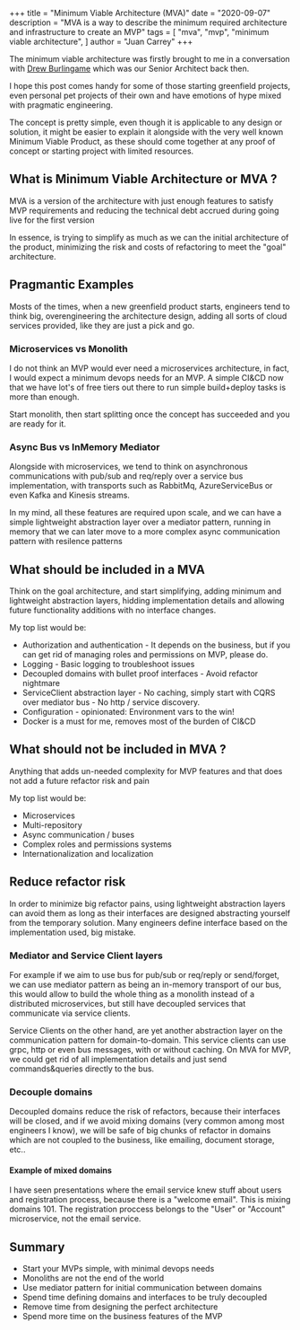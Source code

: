 +++
title = "Minimum Viable Architecture (MVA)"
date = "2020-09-07"
description = "MVA is a way to describe the minimum required architecture and infrastructure to create an MVP"
tags = [
    "mva", "mvp", "minimum viable architecture",
]
author = "Juan Carrey"
+++

The minimum viable architecture was firstly brought to me in a conversation with 
[Drew Burlingame](https://github.com/drewburlingame) which was our Senior Architect back then.

I hope this post comes handy for some of those starting greenfield projects,
 even personal pet projects of their own and have emotions of hype mixed with pragmatic engineering.

The concept is pretty simple, even though it is applicable to any design or solution, it might be easier to explain it
alongside with the very well known Minimum Viable Product, as these should come
together at any proof of concept or starting project with limited resources.

## What is Minimum Viable Architecture or MVA ?

MVA is a version of the architecture with just enough features to satisfy MVP requirements 
and reducing the technical debt accrued during going live for the first version

In essence, is trying to simplify as much as we can the initial architecture of the product,
minimizing the risk and costs of refactoring to meet the "goal" architecture.

## Pragmantic Examples

Mosts of the times, when a new greenfield product starts, engineers tend to think big,
overengineering the architecture design, adding all sorts of cloud services provided, like they are 
just a pick and go.

### Microservices vs Monolith

I do not think an MVP would ever need a microservices architecture, in fact, I would expect a minimum
devops needs for an MVP. A simple CI&CD now that we have lot's of free tiers out there to run simple build+deploy tasks
is more than enough.

Start monolith, then start splitting once the concept has succeeded and you are ready for it.

### Async Bus vs InMemory Mediator

Alongside with microservices, we tend to think on asynchronous communications with pub/sub and req/reply over a
service bus implementation, with transports such as RabbitMq, AzureServiceBus or even Kafka and Kinesis streams.

In my mind, all these features are required upon scale, and we can have a simple lightweight abstraction layer
over a mediator pattern, running in memory that we can later move to a more complex async communication pattern with resilence patterns

## What should be included in a MVA

Think on the goal architecture, and start simplifying, adding minimum and lightweight abstraction layers, 
hidding implementation details and allowing future functionality additions with no interface changes.

My top list would be:
 * Authorization and authentication - It depends on the business, but if you can get rid of managing roles and permissions on MVP, please do.
 * Logging - Basic logging to troubleshoot issues
 * Decoupled domains with bullet proof interfaces - Avoid refactor nightmare
 * ServiceClient abstraction layer - No caching, simply start with CQRS over mediator bus - No http / service discovery.
 * Configuration - opinionated: Environment vars to the win!
 * Docker is a must for me, removes most of the burden of CI&CD

## What should not be included in MVA ?

Anything that adds un-needed complexity for MVP features and that does not add a future refactor risk and pain

My top list would be:
 * Microservices
 * Multi-repository
 * Async communication / buses
 * Complex roles and permissions systems
 * Internationalization and localization

## Reduce refactor risk

In order to minimize big refactor pains, using lightweight abstraction layers can avoid them
as long as their interfaces are designed abstracting yourself from the temporary solution. Many engineers define interface based on the implementation used, big mistake.

### Mediator and Service Client layers
For example if we aim to use bus for pub/sub or req/reply or send/forget, we can use mediator pattern as being an in-memory transport of our bus,
 this would allow to build the whole thing as a monolith instead of a distributed microservices, but still have decoupled services that communicate via service clients.

Service Clients on the other hand, are yet another abstraction layer on the communication pattern for domain-to-domain.
This service clients can use grpc, http or even bus messages, with or without caching. On MVA for MVP, we could get rid of all implementation details and just send commands&queries directly to the bus.

### Decouple domains
Decoupled domains reduce the risk of refactors, because their interfaces will be closed, and if we avoid mixing domains (very common among most engineers I know), we will be safe of big chunks of refactor in
domains which are not coupled to the business, like emailing, document storage, etc..

#### Example of mixed domains
I have seen presentations where the email service knew stuff about users and registration process, because there is a "welcome email".
This is mixing domains 101. The registration proccess belongs to the "User" or "Account" microservice, not the email service.

## Summary
 * Start your MVPs simple, with minimal devops needs
 * Monoliths are not the end of the world
 * Use mediator pattern for initial communication between domains
 * Spend time defining domains and interfaces to be truly decoupled
 * Remove time from designing the perfect architecture
 * Spend more time on the business features of the MVP
